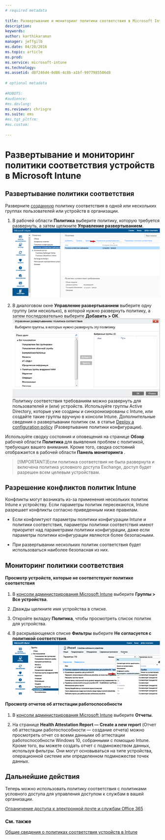 ```yaml
---
# required metadata

title: Развертывание и мониторинг политики соответствия в Microsoft Intune | Microsoft Intune
description:
keywords:
author: karthikaraman
manager: jeffgilb
ms.date: 04/28/2016
ms.topic: article
ms.prod:
ms.service: microsoft-intune
ms.technology:
ms.assetid: d8f246d4-0d86-4c8b-a1bf-9977985506d8

# optional metadata

#ROBOTS:
#audience:
#ms.devlang:
ms.reviewer: chrisgre
ms.suite: ems
#ms.tgt_pltfrm:
#ms.custom:

---
```


# Развертывание и мониторинг политики соответствия устройств в Microsoft Intune
## Развертывание политики соответствия
Разверните [созданную](create-a-device-compliance-policy-in-microsoft-intune.md) политику соответствия в одной или нескольких группах пользователей или устройств в организации.

1.  В рабочей области **Политика** выберите политику, которую требуется развернуть, а затем щелкните **Управление развертыванием**.
![Снимок экрана: страница политики соответствия с пунктом меню "Управление развертыванием" в верхней части](./media/intune-sa-3c-deploy-compliance-policy2.png)

2.  В диалоговом окне **Управление развертыванием** выберите одну группу (или несколько), в которой нужно развернуть политику, а затем последовательно выберите **Добавить > ОК**.
![Снимок экрана с диалоговым окном "Управление развертыванием"](./media/intune-sa-3d-deploy-compliance-policy3-Manage.png) Политику соответствия требованиям можно развернуть для пользователей и (или) устройств. Используйте группы Active Directory, которые уже созданы и синхронизированы с Intune, или создайте такие группы вручную в консоли Intune. Дополнительные сведения о развертывании политик см. в статье [Deploy a configuration policy](manage-settings-and-features-on-your-devices-with-microsoft-intune-policies.md) (Развертывание политики конфигурации).

Используйте сводку состояния и оповещения на странице **Обзор** рабочей области **Политика** для выявления проблем с политикой, требующих вашего внимания. Кроме того, сводка состояний отображается в рабочей области **Панель мониторинга** .

> [!IMPORTANT]Если политика соответствия не была развернута и включена политика условного доступа Exchange, доступ будет разрешен всем целевым устройствам.

## Разрешение конфликтов политик Intune
Конфликты могут возникать из-за применения нескольких политик Intune к устройству. Если параметры политик пересекаются, Intune разрешает конфликты согласно приведенным ниже правилам.

-   Если конфликтуют параметры политики конфигурации Intune и политики соответствия, параметры политики соответствия имеют приоритет над параметрами политики конфигурации, даже если параметры политики конфигурации являются более безопасными.

-   При развертывании нескольких политик соответствия будет использоваться наиболее безопасная из них.

## Мониторинг политики соответствия

#### Просмотр устройств, которые не соответствуют политике соответствия

1.  В [консоли администрирования Microsoft Intune](https://manage.microsoft.com) выберите **Группы > Все устройства**.

2.  Дважды щелкните имя устройства в списке.

3.  Откройте вкладку **Политика**, чтобы просмотреть список политик для устройства.

4.  В раскрывающемся списке **Фильтры** выберите **Не согласуется с политикой соответствия**.
![Снимок экрана со списком фильтров](./media/intune-sa-3e-view-device-noncompliance.png)

#### Просмотр отчетов об аттестации работоспособности

1.  В [консоли администрирования Microsoft Intune](https://manage.microsoft.com) выберите **Отчеты**.

2.  На странице **Health Attestation Report — Create a new report** (Отчет об аттестации работоспособности — создание отчета) можно просмотреть отчет со всеми данными об аттестации работоспособности Windows 10, собранными с помощью Intune. Кроме того, вы можете создать отчет с подмножеством данных, используя фильтры. Они могут основываться на типе устройства, операционной системе или определенном подмножестве точек данных.


## Дальнейшие действия
Теперь можно использовать политику соответствия с политиками условного доступа для управления доступом к службам в вашей организации.

[Ограничение доступа к электронной почте и службам Office 365](restrict-access-to-email-and-o365-services-with-microsoft-intune.md)


### См. также
[Общие сведения о политиках соответствия устройств в Intune](introduction-to-device-compliance-policies-in-microsoft-intune.md)


<!--HONumber=Jun16_HO2-->


